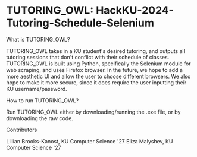 # TUTORING_OWL: HackKU-2024-Tutoring-Schedule-Selenium

What is TUTORING_OWL?

  TUTORING_OWL takes in a KU student's desired tutoring, and outputs all tutoring sessions that don't conflict with their schedule of classes.
  TUTORING_OWL is built using Python, specifically the Selenium module for web scraping, and uses Firefox browser.
  In the future, we hope to add a more aesthetic UI and allow the user to choose different browsers.
  We also hope to make it more secure, since it does require the user inputting their KU username/password.

How to run TUTORING_OWL?

  Run TUTORING_OWL either by downloading/running the .exe file, or by downloading the raw code.

Contributors

  Lillian Brooks-Kanost, KU Computer Science '27
  Eliza Malyshev, KU Computer Science '27

  

